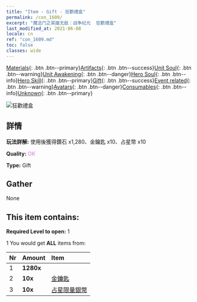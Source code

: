 ```yaml
---
title: "Item - Gift - 狂歡禮盒"
permalink: /con_1609/
excerpt: "魔法门之英雄无敌：战争纪元  狂歡禮盒"
last_modified_at: 2021-06-08
locale: cn
ref: "con_1609.md"
toc: false
classes: wide
---
```

 [Materials](/ItemsCN/){: .btn .btn--primary}[Artifacts](/ItemsCN/Artifacts/){: .btn .btn--success}[Unit Soul](/ItemsCN/UnitSoul/){: .btn .btn--warning}[Unit Awakening](/ItemsCN/UnitAwakening/){: .btn .btn--danger}[Hero Soul](/ItemsCN/HeroSoul/){: .btn .btn--info}[Hero Skill](/ItemsCN/HeroSkill/){: .btn .btn--primary}[Gift](/ItemsCN/Gift/){: .btn .btn--success}[Event related](/ItemsCN/Events/){: .btn .btn--warning}[Avatars](/ItemsCN/Avatars/){: .btn .btn--danger}[Consumables](/ItemsCN/Consumables/){: .btn .btn--info}[Unknown](/ItemsCN/Unknown/){: .btn .btn--primary}

 ![狂歡禮盒](/images/t/i_907225.png)

## 詳情
 **玩法詳解:** 使用後獲得鑽石 x1,280、金鑰匙 x10、占星幣 x10

 **Quality:** <span style="color: #DA70D6">OK</span>

 **Type:** Gift

## Gather

  None

## This item contains:

 **Required Level to open:** 1

 1 You would get **ALL** items  from:

  | Nr | Amount |     Item    |
  |:---|:-------|:------------|
  | 1 |  **1280x** | <i class="fas fa-gem"/> |  | 
  | 2 |  **10x** | [金鑰匙](/cn/Items/con_783/) |  | 
  | 3 |  **10x** | [占星限量銀幣](/cn/Items/con_969/) |  | 
